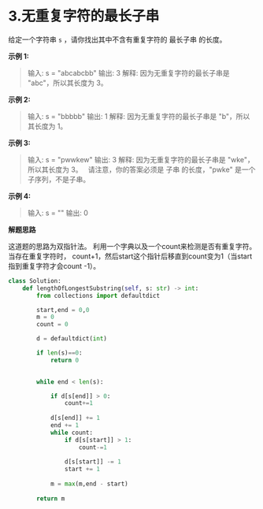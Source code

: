 # 3.无重复字符的最长子串

给定一个字符串 `s` ，请你找出其中不含有重复字符的 最长子串 的长度。

**示例 1:**

>输入: s = "abcabcbb"
输出: 3 
解释: 因为无重复字符的最长子串是 "abc"，所以其长度为 3。

**示例 2:**

>输入: s = "bbbbb"
输出: 1
解释: 因为无重复字符的最长子串是 "b"，所以其长度为 1。

**示例 3:**

>输入: s = "pwwkew"
输出: 3
解释: 因为无重复字符的最长子串是 "wke"，所以其长度为 3。
     请注意，你的答案必须是 子串 的长度，"pwke" 是一个子序列，不是子串。

**示例 4:**

>输入: s = ""
输出: 0

**解题思路**

这道题的思路为双指针法。 利用一个字典以及一个count来检测是否有重复字符。当存在重复字符时，
count+1，然后start这个指针后移直到count变为1（当start指到重复字符才会count -1）。

```python
class Solution:
    def lengthOfLongestSubstring(self, s: str) -> int:
        from collections import defaultdict

        start,end = 0,0
        m = 0
        count = 0

        d = defaultdict(int)

        if len(s)==0:
            return 0
        

        while end < len(s):

            if d[s[end]] > 0:
                count+=1
            
            d[s[end]] += 1
            end += 1
            while count:
                if d[s[start]] > 1:
                    count-=1
                
                d[s[start]] -= 1
                start += 1
            
            m = max(m,end - start)
        
        return m
```